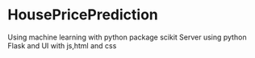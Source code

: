 # HousePricePrediction
Using machine learning with python package scikit
Server using python Flask and UI with js,html and css
